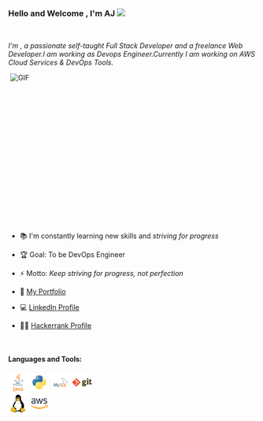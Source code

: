 ### Hello and Welcome , I'm AJ <img src="https://media.giphy.com/media/hvRJCLFzcasrR4ia7z/giphy.gif" width="25px">
<br>

   _I'm , a passionate self-taught Full Stack Developer and a freelance Web Developer.I am working as Devops Engineer.Currently I am working on AWS Cloud Services & DevOps Tools._

  <img align="right" alt="GIF" src="https://github.com/abhisheknaiidu/abhisheknaiidu/blob/master/code.gif?raw=true" width="500" height="320" />
  
- 📚 I'm constantly learning new skills and _striving for progress_
- 🏆 Goal: To be DevOps Engineer
- ⚡ Motto: _Keep striving for progress, not perfection_

- 📔 <a href="https://arjundhav.github.io">My Portfolio</a>
- 💻 <a href="https://www.linkedin.com/in/kunajun77/">LinkedIn Profile<a>
- 👨‍💻 <a href="https://www.hackerrank.com/arjundhav">Hackerrank Profile<a>
 <br>
  
  
<h4>Languages and Tools:<h4>
   
<code><img height="40" src="https://raw.githubusercontent.com/github/explore/80688e429a7d4ef2fca1e82350fe8e3517d3494d/topics/java/java.png"></code>
<code><img height="40" src="https://raw.githubusercontent.com/github/explore/80688e429a7d4ef2fca1e82350fe8e3517d3494d/topics/python/python.png"></code>
<code><img height="40" src="https://raw.githubusercontent.com/github/explore/80688e429a7d4ef2fca1e82350fe8e3517d3494d/topics/mysql/mysql.png"></code>
<code><img height="40" src="https://raw.githubusercontent.com/github/explore/80688e429a7d4ef2fca1e82350fe8e3517d3494d/topics/git/git.png"></code>  
<code><img height="40" src="https://raw.githubusercontent.com/github/explore/80688e429a7d4ef2fca1e82350fe8e3517d3494d/topics/linux/linux.png"></code> 
<code><img height="40" src="https://raw.githubusercontent.com/github/explore/80688e429a7d4ef2fca1e82350fe8e3517d3494d/topics/aws/aws.png"></code>
  



